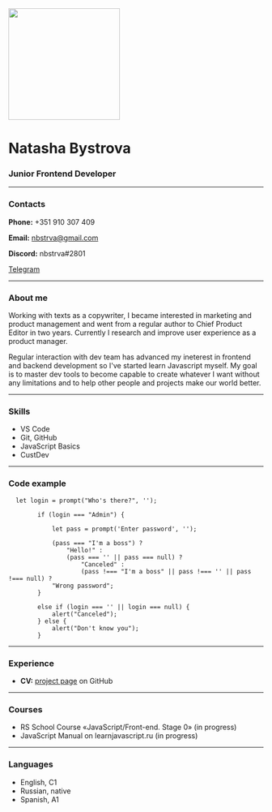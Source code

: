<img src="https://sun9-6.userapi.com/impg/2JkR07ZFPfJGMXJ9WTCcp8GfKZUVghIoRmDIVw/oC0zPbqLxsA.jpg?size=1622x2160&quality=96&sign=c9a8a516aca8d19b36dd62f52a9442c7&type=album" alt="" width="220"/>

# Natasha Bystrova

### Junior Frontend Developer

---

### __Contacts__


__Phone:__ +351 910 307 409

__Email:__ nbstrva@gmail.com

__Discord:__ nbstrva#2801

[Telegram](https://t.me/nbstrva)

---

### About me

Working with texts as a copywriter, I became interested in marketing and product management and went from a regular author to Сhief Product Editor in two years. Сurrently I research and improve user experience as a product manager. 

Regular interaction with dev team has advanced my ineterest in frontend and backend development so I've started learn Javascript myself. My goal is to master dev tools to become capable to create whatever I want without any limitations and to help other people and projects make our world better.

---

### Skills
* VS Code
* Git, GitHub
* JavaScript Basics
* CustDev

---

### Code example
```
  let login = prompt("Who's there?", '');

        if (login === "Admin") {

            let pass = prompt('Enter password', '');

            (pass === "I'm a boss") ?
                "Hello!" :
                (pass === '' || pass === null) ?
                    "Canceled" :
                    (pass !=== "I'm a boss" || pass !=== '' || pass !=== null) ?
            "Wrong password";
        }

        else if (login === '' || login === null) {
            alert("Canceled");
        } else {
            alert("Don't know you");
        }
```
---

### Experience

* __CV:__ [project page](https://github.com/nbstrva/rsschool-cv) on GitHub

---

### Courses
* RS School Course «JavaScript/Front-end. Stage 0» (in progress)
* JavaScript Manual on learnjavascript.ru (in progress)
___

### Languages
* English, C1
* Russian, native
* Spanish, A1





